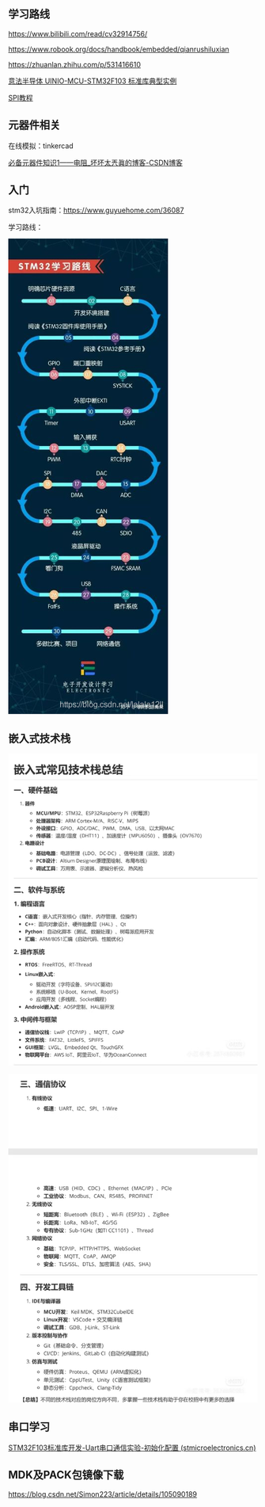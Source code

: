 ## 学习路线

https://www.bilibili.com/read/cv32914756/

https://www.robook.org/docs/handbook/embedded/qianrushiluxian

https://zhuanlan.zhihu.com/p/531416610

[意法半导体 UINIO-MCU-STM32F103 标准库典型实例](http://uinio.com/Embedded/STM32F103/#crc-%E5%BE%AA%E7%8E%AF%E5%86%97%E4%BD%99%E6%A0%A1%E9%AA%8C)

[SPI教程](https://mp.weixin.qq.com/s/uzhbNJ2ya_YzXr9CctSZYg)

## 元器件相关

在线模拟：tinkercad

[必备元器件知识1——电阻_坏坏太兲眞的博客-CSDN博客](https://blog.csdn.net/weixin_47783699/article/details/128092840?spm=1001.2014.3001.5502)

## 入门

stm32入坑指南：https://www.guyuehome.com/36087

学习路线：

![在这里插入图片描述](images/20200716000115135.png)

## 嵌入式技术栈

![9d7f0c4003a667857e44258692a9fde](./images/9d7f0c4003a667857e44258692a9fde.jpg)

![612b4c56908bfb3c35b111102aa7618](./images/612b4c56908bfb3c35b111102aa7618.jpg)

## 串口学习

[STM32F103标准库开发-Uart串口通信实验-初始化配置 (stmicroelectronics.cn)](https://shequ.stmicroelectronics.cn/thread-636701-1-1.html)

## MDK及PACK包镜像下载

https://blog.csdn.net/Simon223/article/details/105090189